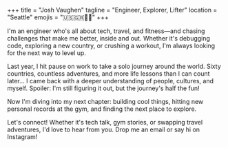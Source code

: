 +++
title = "Josh Vaughen"
tagline = "Engineer, Explorer, Lifter"
location = "Seattle"
emojis = "🇺🇸🇬🇷🏳️‍🌈"
+++

I'm an engineer who's all about tech, travel, and fitness—and chasing challenges that make me better, inside and out. Whether it's debugging code, exploring a new country, or crushing a workout, I'm always looking for the next way to level up.

Last year, I hit pause on work to take a solo journey around the world. Sixty countries, countless adventures, and more life lessons than I can count later... I came back with a deeper understanding of people, cultures, and myself. Spoiler: I'm still figuring it out, but the journey's half the fun!

Now I'm diving into my next chapter: building cool things, hitting new personal records at the gym, and finding the next place to explore.

Let's connect! Whether it's tech talk, gym stories, or swapping travel adventures, I'd love to hear from you. Drop me an email or say hi on Instagram!
